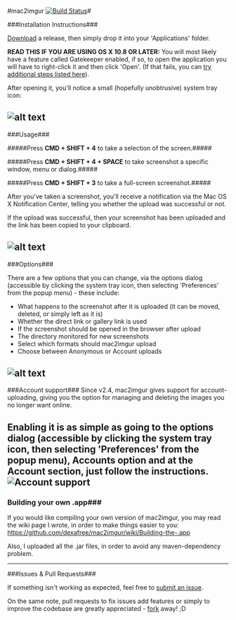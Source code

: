 #mac2imgur [![Build Status](http://ci.rauix.net/buildStatus/icon?job=mac2imgur)](http://ci.rauix.net/job/mac2imgur/)#


###Installation Instructions###

[Download](https://github.com/rauix/mac2imgur/releases) a release, then simply drop it into your 'Applications' folder.

**READ THIS IF YOU ARE USING OS X 10.8 OR LATER:** You will most likely have a feature called Gatekeeper enabled, if so, to open the application you will have to right-click it and then click 'Open'. (If that fails, you can [try additional steps listed here](http://support.apple.com/kb/ht5290)).

After opening it, you'll notice a small (hopefully unobtrusive) system tray icon:

![alt text](http://i.imgur.com/7bnd5pz.png "mac2imgur system tray icon")
---

###Usage###

#####Press **CMD + SHIFT + 4** to take a selection of the screen.#####

#####Press **CMD + SHIFT + 4 + SPACE** to take screenshot a specific window, menu or dialog.#####

#####Press **CMD + SHIFT + 3** to take a full-screen screenshot.#####

After you've taken a screenshot, you'll receive a notification via the Mac OS X Notification Center, telling you whether the upload was successful or not.

If the upload was successful, then your screenshot has been uploaded and the link has been copied to your clipboard.

![alt text](http://i.imgur.com/D7PAsRP.png "mac2imgur upload notification")
---

###Options###

There are a few options that you can change, via the options dialog (accessible by clicking the system tray icon, then selecting 'Preferences' from the popup menu) - these include:

* What happens to the screenshot after it is uploaded (it can be moved, deleted, or simply left as it is)
* Whether the direct link or gallery link is used
* If the screenshot should be opened in the browser after upload
* The directory monitored for new screenshots
* Select which formats should mac2imgur upload
* Choose between Anonymous or Account uploads

![alt text](http://i.imgur.com/xfjCQYL.png "mac2imgur options menu")
---

###Account support###
Since v2.4, mac2imgur gives support for account-uploading, giving you the option for managing and deleting the images you no longer want online.

Enabling it is as simple as going to the options dialog (accessible by clicking the system tray icon, then selecting 'Preferences' from the popup menu), Accounts option and at the Account section, just follow the instructions.
![Account support](http://i.imgur.com/G3jHSnI.png "Account support")
---

### Building your own .app###
If you would like compiling your own version of mac2imgur, you may read the wiki page I wrote, in order to make things easier to you: https://github.com/dexafree/mac2imgur/wiki/Building-the-.app

Also, I uploaded all the .jar files, in order to avoid any maven-dependency problem.

---
###Issues & Pull Requests###

If something isn't working as expected, feel free to [submit an issue](https://github.com/rauix/mac2imgur/issues).

On the same note, pull requests to fix issues add features or simply to improve the codebase are greatly appreciated - [fork](https://github.com/rauix/mac2imgur/fork) away! ;D
